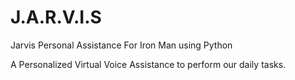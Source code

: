 # J.A.R.V.I.S
Jarvis Personal Assistance For Iron Man using Python

A Personalized Virtual Voice Assistance to perform our daily tasks. 
